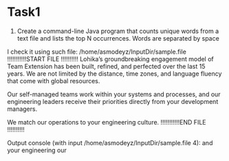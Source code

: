 # Task1
1) Create a command-line Java program that counts unique words from a text file and lists the top N occurrences. Words are separated by space 


I check it using such file:
/home/asmodeyz/InputDir/sample.file
!!!!!!!!!!!START FILE !!!!!!!!!!
Lohika’s groundbreaking engagement model of Team Extension has been built, refined, and perfected over the last 15 years. We are not limited by the distance, time zones, and language fluency that come with global resources.

Our self-managed teams work within your systems and processes, and our engineering leaders receive their priorities directly from your development managers.

We match our operations to your engineering culture.
!!!!!!!!!!!END FILE !!!!!!!!!!

Output console (with input /home/asmodeyz/InputDir/sample.file 4):
and
your
engineering
our

